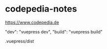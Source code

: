 # codepedia-notes

https://www.codepedia.de

 "dev": "vuepress dev",
 "build": "vuepress build"

.vuepress/dist
